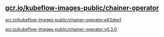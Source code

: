 
[gcr.io/kubeflow-images-public/chainer-operator](https://hub.docker.com/r/anjia0532/kubeflow-images-public.chainer-operator/tags/)
-----


[gcr.io/kubeflow-images-public/chainer-operator:e63dee1](https://hub.docker.com/r/anjia0532/kubeflow-images-public.chainer-operator/tags/)


[gcr.io/kubeflow-images-public/chainer-operator:v0.3.0](https://hub.docker.com/r/anjia0532/kubeflow-images-public.chainer-operator/tags/)


